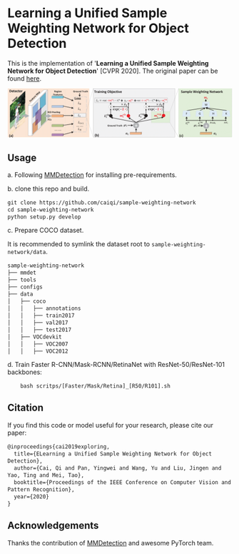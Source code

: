 # Learning a Unified Sample Weighting Network for Object Detection
This is the implementation of '**Learning a Unified Sample Weighting Network for Object Detection**' [CVPR 2020]. The original paper can be found [here](http://openaccess.thecvf.com/content_CVPR_2020/papers/Cai_Learning_a_Unified_Sample_Weighting_Network_for_Object_Detection_CVPR_2020_paper.pdf).

![framework image](demo/framework.png)

## Usage
a. Following [MMDetection](https://github.com/open-mmlab/mmdetection) for installing pre-requirements.

b. clone this repo and build. 
```shell
git clone https://github.com/caiqi/sample-weighting-network
cd sample-weighting-network
python setup.py develop
```
c. Prepare COCO dataset.

It is recommended to symlink the dataset root to `sample-weighting-network/data`.

```
sample-weighting-network
├── mmdet
├── tools
├── configs
├── data
│   ├── coco
│   │   ├── annotations
│   │   ├── train2017
│   │   ├── val2017
│   │   ├── test2017
│   ├── VOCdevkit
│   │   ├── VOC2007
│   │   ├── VOC2012

```

d. Train Faster R-CNN/Mask-RCNN/RetinaNet with ResNet-50/ResNet-101 backbones:

```Shell
    bash scritps/[Faster/Mask/Retina]_[R50/R101].sh
```

## Citation
If you find this code or model useful for your research, please cite our paper:

    @inproceedings{cai2019exploring,
      title={ELearning a Unified Sample Weighting Network for Object Detection},
      author={Cai, Qi and Pan, Yingwei and Wang, Yu and Liu, Jingen and Yao, Ting and Mei, Tao},
      booktitle={Proceedings of the IEEE Conference on Computer Vision and Pattern Recognition},
      year={2020}
    }


## Acknowledgements
Thanks the contribution of [MMDetection](https://github.com/open-mmlab/mmdetection) and awesome PyTorch team.
